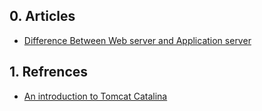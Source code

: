 ## 0. Articles
<ul>
  <li><a href="https://www.geeksforgeeks.org/difference-between-web-server-and-application-server/">Difference Between Web server and Application server</a></li>
</ul> 

## 1. Refrences
<ul>
  <li><a href="https://www.mulesoft.com/tcat/tomcat-catalina">An introduction to Tomcat Catalina</a></li>
